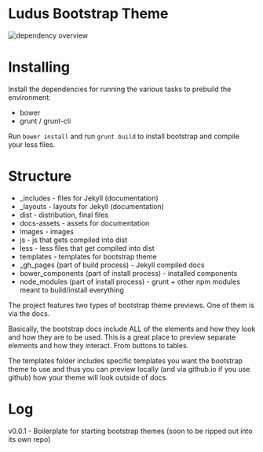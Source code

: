 Ludus Bootstrap Theme
========================

![dependency overview](https://david-dm.org/antjanus/ludus-bootstrap-theme.png)


Installing
===================

Install the dependencies for running the various tasks to prebuild the environment:

* bower
* grunt / grunt-cli

Run `bower install` and run `grunt build` to install bootstrap and compile your less files.

Structure
====================

* _includes - files for Jekyll (documentation)
* _layouts - layouts for Jekyll (documentation)
* dist - distribution, final files
* docs-assets - assets for documentation
* images - images
* js - js that gets compiled into dist
* less - less files that get compiled into dist
* templates - templates for bootstrap theme
* _gh_pages (part of build process) - Jekyll compiled docs
* bower_components (part of install process) - installed components
* node_modules (part of install process) - grunt + other npm modules meant to build/install everything

The project features two types of bootstrap theme previews. One of them is via the docs.

Basically, the bootstrap docs include ALL of the elements and how they look and how they are to be used. This is a great place to preview separate elements and how they interact. From buttons to tables.

The templates folder includes specific templates you want the bootstrap theme to use and thus you can preview locally (and via github.io if you use github) how your theme will look outside of docs.

Log
==========

v0.0.1 - Boilerplate for starting bootstrap themes (soon to be ripped out into its own repo)